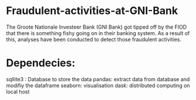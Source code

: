 # Fraudulent-activities-at-GNI-Bank
The Groote Nationale Investeer Bank (GNI Bank) got tipped off by the FIOD that there is something fishy going on in their banking system. As a result of this, analyses have been conducted to detect those fraudulent activities.

# Dependecies:
sqllite3 : Database to store the data
pandas: extract data from database and modifiy the dataframe
seaborn: visualisation
dask: distributed computing on local host
